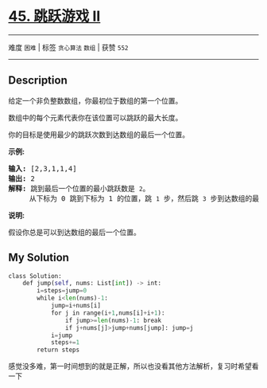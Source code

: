 # [45. 跳跃游戏 II](https://leetcode-cn.com/problems/jump-game-ii/)

---

难度 `困难` | 标签 `贪心算法` `数组`  | 获赞 `552`

---

## Description

<p>给定一个非负整数数组，你最初位于数组的第一个位置。</p>
<p>数组中的每个元素代表你在该位置可以跳跃的最大长度。</p>
<p>你的目标是使用最少的跳跃次数到达数组的最后一个位置。</p>
<p><strong>示例:</strong></p>
<pre><strong>输入:</strong> [2,3,1,1,4]
<strong>输出:</strong> 2
<strong>解释:</strong> 跳到最后一个位置的最小跳跃数是 <code>2</code>。
&nbsp;    从下标为 0 跳到下标为 1 的位置，跳&nbsp;<code>1</code>&nbsp;步，然后跳&nbsp;<code>3</code>&nbsp;步到达数组的最后一个位置。
</pre>

<p><strong>说明:</strong></p>
<p>假设你总是可以到达数组的最后一个位置。</p>

## My Solution

```python
class Solution:
    def jump(self, nums: List[int]) -> int:
        i=steps=jump=0
        while i<len(nums)-1:
            jump=i+nums[i]
            for j in range(i+1,nums[i]+i+1):
                if jump>=len(nums)-1: break
                if j+nums[j]>jump+nums[jump]: jump=j
            i=jump
            steps+=1
        return steps
```

感觉没多难，第一时间想到的就是正解，所以也没看其他方法解析，复习时希望看一下